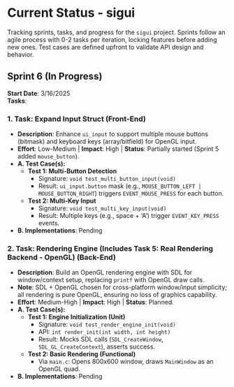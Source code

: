 # Current Status - sigui
Tracking sprints, tasks, and progress for the `sigui` project. Sprints follow an agile process with 0-2 tasks per iteration, locking features before adding new ones. Test cases are defined upfront to validate API design and behavior.

## Sprint 6 (In Progress)
**Start Date**: 3/16/2025  
**Tasks**:  

### 1. Task: Expand Input Struct (Front-End)  
- **Description**: Enhance `ui_input` to support multiple mouse buttons (bitmask) and keyboard keys (array/bitfield) for OpenGL input.
- **Effort**: Low-Medium | **Impact**: High | **Status**: Partially started (Sprint 5 added `mouse_button`).
- **A. Test Case(s):**
  - **Test 1: Multi-Button Detection**
    - Signature: `void test_multi_button_input(void)`
    - Result: `ui_input.button` mask (e.g., `MOUSE_BUTTON_LEFT | MOUSE_BUTTON_RIGHT`) triggers `EVENT_MOUSE_PRESS` for each button.
  - **Test 2: Multi-Key Input**
    - Signature: `void test_multi_key_input(void)`
    - Result: Multiple keys (e.g., space + ‘A’) trigger `EVENT_KEY_PRESS` events.
- **B. Implementations**: Pending

### 2. Task: Rendering Engine (Includes Task 5: Real Rendering Backend - OpenGL) (Back-End)  
- **Description**: Build an OpenGL rendering engine with SDL for window/context setup, replacing `printf` with OpenGL draw calls.
- **Note**: SDL + OpenGL chosen for cross-platform window/input simplicity; all rendering is pure OpenGL, ensuring no loss of graphics capability.
- **Effort**: Medium-High | **Impact**: High | **Status**: Planned.
- **A. Test Case(s):**
  - **Test 1: Engine Initialization (Unit)**
    - Signature: `void test_render_engine_init(void)`
    - API: `int render_init(int width, int height)`
    - Result: Mocks SDL calls (`SDL_CreateWindow`, `SDL_GL_CreateContext`), asserts success.
  - **Test 2: Basic Rendering (Functional)**
    - Via `main.c`: Opens 800x600 window, draws `MainWindow` as an OpenGL quad.
- **B. Implementations**: Pending

